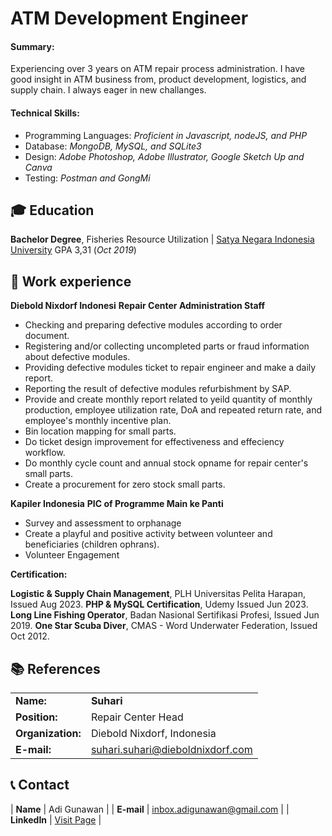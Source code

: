 # ATM Development Engineer

#### Summary: 
Experiencing over 3 years on ATM repair process administration. I have good insight in ATM business from, product development, logistics, and supply chain. I always eager in new challanges.


#### Technical Skills:

- Programming Languages: _Proficient in Javascript, nodeJS, and PHP_
- Database: _MongoDB, MySQL, and SQLite3_
- Design: _Adobe Photoshop, Adobe Illustrator, Google Sketch Up and Canva_
- Testing: _Postman and GongMi_
  
## 🎓 Education
**Bachelor Degree**, Fisheries Resource Utilization | <a href="https://tnau.ac.in/](https://usni.ac.id/v1/)" target="_blank">Satya Negara Indonesia University</a> GPA 3,31 (_Oct 2019_)		  		

## 💼 Work experience 
**Diebold Nixdorf Indonesi**
**Repair Center Administration Staff**
- Checking and preparing defective modules according to order document.
- Registering and/or collecting uncompleted parts or fraud information about defective modules.
- Providing defective modules ticket to repair engineer and make a daily report.
- Reporting the result of defective modules refurbishment by SAP.
- Provide and create monthly report related to yeild quantity of monthly production, employee utilization rate, DoA and repeated return rate, and employee's monthly incentive plan.
- Bin location mapping for small parts.
- Do ticket design improvement for effectiveness and effeciency workflow.
- Do monthly cycle count and annual stock opname for repair center's small parts.
- Create a procurement for zero stock small parts.

**Kapiler Indonesia**
**PIC of Programme Main ke Panti**
- Survey and assessment to orphanage
- Create a playful and positive activity
between volunteer and beneficiaries
(children ophrans).
- Volunteer Engagement

**Certification:**
  
**Logistic & Supply Chain Management**, PLH Universitas Pelita Harapan, Issued Aug 2023.
**PHP & MySQL Certification**, Udemy Issued Jun 2023.  
**Long Line Fishing Operator**, Badan Nasional Sertifikasi Profesi, Issued Jun 2019. 
**One Star Scuba Diver**, CMAS - Word Underwater Federation, Issued Oct 2012.

## 📚 References

|     |     |
|:----|:----|
| **Name:** | **Suhari** |
| **Position:** | Repair Center Head |
| **Organization:** | Diebold Nixdorf, Indonesia |
| **E-mail:** | <a href="mailto:suhari.suhari@dieboldnixdorf.com">suhari.suhari@dieboldnixdorf.com</a> |


## 📞 Contact

| **Name**   | Adi Gunawan | 
| **E-mail**   | <a href="mailto:inbox.adigunawan@gmail.com">inbox.adigunawan@gmail.com</a> | 
| **LinkedIn**   | <a href="https://www.linkedin.com/in/adi-gunawan-292613188/)" target="_blank">Visit Page</a> | 
